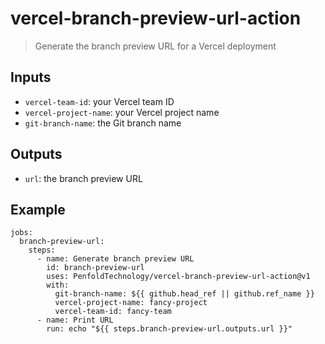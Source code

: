 # vercel-branch-preview-url-action

> Generate the branch preview URL for a Vercel deployment

## Inputs

- `vercel-team-id`: your Vercel team ID
- `vercel-project-name`: your Vercel project name
- `git-branch-name`: the Git branch name

## Outputs

- `url`: the branch preview URL

## Example

```
jobs:
  branch-preview-url:
    steps:
      - name: Generate branch preview URL
        id: branch-preview-url
        uses: PenfoldTechnology/vercel-branch-preview-url-action@v1
        with:
          git-branch-name: ${{ github.head_ref || github.ref_name }}
          vercel-project-name: fancy-project
          vercel-team-id: fancy-team
      - name: Print URL
        run: echo "${{ steps.branch-preview-url.outputs.url }}"
```
